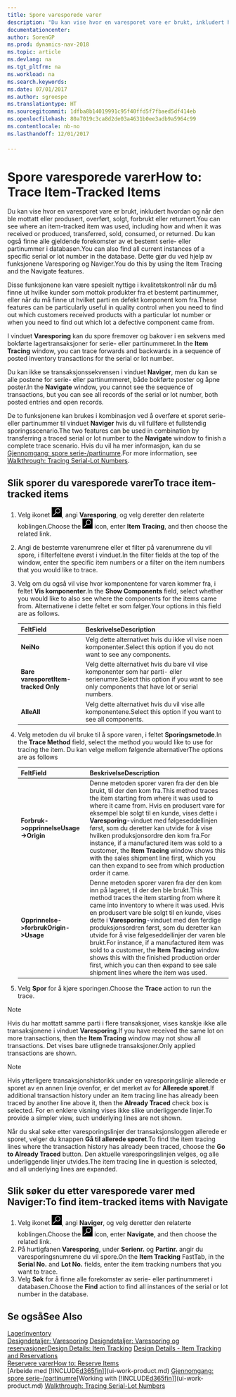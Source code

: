 ```yaml
---
title: Spore varesporede varer
description: "Du kan vise hvor en varesporet vare er brukt, inkludert hvordan og når den ble mottatt eller produsert, overført, solgt, forbrukt eller returnert. Du kan også finne alle gjeldende forekomster av et bestemt serie- eller partinummer i databasen. Dette gjør du ved hjelp av funksjonene Varesporing og Naviger."
documentationcenter: 
author: SorenGP
ms.prod: dynamics-nav-2018
ms.topic: article
ms.devlang: na
ms.tgt_pltfrm: na
ms.workload: na
ms.search.keywords: 
ms.date: 07/01/2017
ms.author: sgroespe
ms.translationtype: HT
ms.sourcegitcommit: 1dfba8b14019991c95f40ffd5f7fbaed5df414eb
ms.openlocfilehash: 80a7019c3ca8d2de03a4631b0ee3adb9a5964c99
ms.contentlocale: nb-no
ms.lasthandoff: 12/01/2017

---
```

# <a name="how-to-trace-item-tracked-items"></a><span data-ttu-id="e9993-105">Spore varesporede varer</span><span class="sxs-lookup"><span data-stu-id="e9993-105">How to: Trace Item-Tracked Items</span></span>
<span data-ttu-id="e9993-106">Du kan vise hvor en varesporet vare er brukt, inkludert hvordan og når den ble mottatt eller produsert, overført, solgt, forbrukt eller returnert.</span><span class="sxs-lookup"><span data-stu-id="e9993-106">You can see where an item-tracked item was used, including how and when it was received or produced, transferred, sold, consumed, or returned.</span></span> <span data-ttu-id="e9993-107">Du kan også finne alle gjeldende forekomster av et bestemt serie- eller partinummer i databasen.</span><span class="sxs-lookup"><span data-stu-id="e9993-107">You can also find all current instances of a specific serial or lot number in the database.</span></span> <span data-ttu-id="e9993-108">Dette gjør du ved hjelp av funksjonene Varesporing og Naviger.</span><span class="sxs-lookup"><span data-stu-id="e9993-108">You do this by using the Item Tracing and the Navigate features.</span></span>  

 <span data-ttu-id="e9993-109">Disse funksjonene kan være spesielt nyttige i kvalitetskontroll når du må finne ut hvilke kunder som mottok produkter fra et bestemt partinummer, eller når du må finne ut hvilket parti en defekt komponent kom fra.</span><span class="sxs-lookup"><span data-stu-id="e9993-109">These features can be particularly useful in quality control when you need to find out which customers received products with a particular lot number or when you need to find out which lot a defective component came from.</span></span>  

 <span data-ttu-id="e9993-110">I vinduet **Varesporing** kan du spore fremover og bakover i en sekvens med bokførte lagertransaksjoner for serie- eller partinummeret.</span><span class="sxs-lookup"><span data-stu-id="e9993-110">In the **Item Tracing** window, you can trace forwards and backwards in a sequence of posted inventory transactions for the serial or lot number.</span></span>  

 <span data-ttu-id="e9993-111">Du kan ikke se transaksjonssekvensen i vinduet **Naviger**, men du kan se alle postene for serie- eller partinummeret, både bokførte poster og åpne poster.</span><span class="sxs-lookup"><span data-stu-id="e9993-111">In the **Navigate** window, you cannot see the sequence of transactions, but you can see all records of the serial or lot number, both posted entries and open records.</span></span>  

 <span data-ttu-id="e9993-112">De to funksjonene kan brukes i kombinasjon ved å overføre et sporet serie- eller partinummer til vinduet **Naviger** hvis du vil fullføre et fullstendig sporingsscenario.</span><span class="sxs-lookup"><span data-stu-id="e9993-112">The two features can be used in combination by transferring a traced serial or lot number to the **Navigate** window to finish a complete trace scenario.</span></span> <span data-ttu-id="e9993-113">Hvis du vil ha mer informasjon, kan du se [Gjennomgang: spore serie-/partinumre](walkthrough-tracing-serial-lot-numbers.md).</span><span class="sxs-lookup"><span data-stu-id="e9993-113">For more information, see [Walkthrough: Tracing Serial-Lot Numbers](walkthrough-tracing-serial-lot-numbers.md).</span></span>  

## <a name="to-trace-item-tracked-items"></a><span data-ttu-id="e9993-114">Slik sporer du varesporede varer</span><span class="sxs-lookup"><span data-stu-id="e9993-114">To trace item-tracked items</span></span>  

1.  <span data-ttu-id="e9993-115">Velg ikonet ![Søk etter side eller rapport](media/ui-search/search_small.png "Søk etter side eller rapport"), angi **Varesporing**, og velg deretter den relaterte koblingen.</span><span class="sxs-lookup"><span data-stu-id="e9993-115">Choose the ![Search for Page or Report](media/ui-search/search_small.png "Search for Page or Report icon") icon, enter **Item Tracing**, and then choose the related link.</span></span>  
2.  <span data-ttu-id="e9993-116">Angi de bestemte varenumrene eller et filter på varenumrene du vil spore, i filterfeltene øverst i vinduet.</span><span class="sxs-lookup"><span data-stu-id="e9993-116">In the filter fields at the top of the window, enter the specific item numbers or a filter on the item numbers that you would like to trace.</span></span>  
3.  <span data-ttu-id="e9993-117">Velg om du også vil vise hvor komponentene for varen kommer fra, i feltet **Vis komponenter**.</span><span class="sxs-lookup"><span data-stu-id="e9993-117">In the **Show Components** field, select whether you would like to also see where the components for the items came from.</span></span> <span data-ttu-id="e9993-118">Alternativene i dette feltet er som følger.</span><span class="sxs-lookup"><span data-stu-id="e9993-118">Your options in this field are as follows.</span></span>  

    |<span data-ttu-id="e9993-119">Felt</span><span class="sxs-lookup"><span data-stu-id="e9993-119">Field</span></span>|<span data-ttu-id="e9993-120">Beskrivelse</span><span class="sxs-lookup"><span data-stu-id="e9993-120">Description</span></span>|  
    |----------------------------------|---------------------------------------|  
    |<span data-ttu-id="e9993-121">**Nei**</span><span class="sxs-lookup"><span data-stu-id="e9993-121">**No**</span></span>|<span data-ttu-id="e9993-122">Velg dette alternativet hvis du ikke vil vise noen komponenter.</span><span class="sxs-lookup"><span data-stu-id="e9993-122">Select this option if you do not want to see any components.</span></span>|  
    |<span data-ttu-id="e9993-123">**Bare varesporet**</span><span class="sxs-lookup"><span data-stu-id="e9993-123">**Item-tracked Only**</span></span>|<span data-ttu-id="e9993-124">Velg dette alternativet hvis du bare vil vise komponenter som har parti- eller serienumre.</span><span class="sxs-lookup"><span data-stu-id="e9993-124">Select this option if you want to see only components that have lot or serial numbers.</span></span>|  
    |<span data-ttu-id="e9993-125">**Alle**</span><span class="sxs-lookup"><span data-stu-id="e9993-125">**All**</span></span>|<span data-ttu-id="e9993-126">Velg dette alternativet hvis du vil vise alle komponentene.</span><span class="sxs-lookup"><span data-stu-id="e9993-126">Select this option if you want to see all components.</span></span>|  

4.  <span data-ttu-id="e9993-127">Velg metoden du vil bruke til å spore varen, i feltet **Sporingsmetode**.</span><span class="sxs-lookup"><span data-stu-id="e9993-127">In the **Trace Method** field, select the method you would like to use for tracing the item.</span></span> <span data-ttu-id="e9993-128">Du kan velge mellom følgende alternativer</span><span class="sxs-lookup"><span data-stu-id="e9993-128">The options are as follows</span></span>  

    |<span data-ttu-id="e9993-129">Felt</span><span class="sxs-lookup"><span data-stu-id="e9993-129">Field</span></span>|<span data-ttu-id="e9993-130">Beskrivelse</span><span class="sxs-lookup"><span data-stu-id="e9993-130">Description</span></span>|  
    |----------------------------------|---------------------------------------|  
    |<span data-ttu-id="e9993-131">**Forbruk->opprinnelse**</span><span class="sxs-lookup"><span data-stu-id="e9993-131">**Usage->Origin**</span></span>|<span data-ttu-id="e9993-132">Denne metoden sporer varen fra der den ble brukt, til der den kom fra.</span><span class="sxs-lookup"><span data-stu-id="e9993-132">This method traces the item starting from where it was used to where it came from.</span></span> <span data-ttu-id="e9993-133">Hvis en produsert vare for eksempel ble solgt til en kunde, vises dette i **Varesporing**-vinduet med følgeseddellinjen først, som du deretter kan utvide for å vise hvilken produksjonsordre den kom fra.</span><span class="sxs-lookup"><span data-stu-id="e9993-133">For instance, if a manufactured item was sold to a customer, the **Item Tracing** window shows this with the sales shipment line first, which you can then expand to see from which production order it came.</span></span>|  
    |<span data-ttu-id="e9993-134">**Opprinnelse->forbruk**</span><span class="sxs-lookup"><span data-stu-id="e9993-134">**Origin->Usage**</span></span>|<span data-ttu-id="e9993-135">Denne metoden sporer varen fra der den kom inn på lageret, til der den ble brukt.</span><span class="sxs-lookup"><span data-stu-id="e9993-135">This method traces the item starting from where it came into inventory to where it was used.</span></span> <span data-ttu-id="e9993-136">Hvis en produsert vare ble solgt til en kunde, vises dette i **Varesporing**-vinduet med den ferdige produksjonsordren først, som du deretter kan utvide for å vise følgeseddellinjer der varen ble brukt.</span><span class="sxs-lookup"><span data-stu-id="e9993-136">For instance, if a manufactured item was sold to a customer, the **Item Tracing** window shows this with the finished production order first, which you can then expand to see sale shipment lines where the item was used.</span></span>|  

5.  <span data-ttu-id="e9993-137">Velg **Spor** for å kjøre sporingen.</span><span class="sxs-lookup"><span data-stu-id="e9993-137">Choose the **Trace** action to run the trace.</span></span>  

> [!NOTE]  
>  <span data-ttu-id="e9993-138">Hvis du har mottatt samme parti i flere transaksjoner, vises kanskje ikke alle transaksjonene i vinduet **Varesporing**.</span><span class="sxs-lookup"><span data-stu-id="e9993-138">If you have received the same lot on more transactions, then the **Item Tracing** window may not show all transactions.</span></span> <span data-ttu-id="e9993-139">Det vises bare utlignede transaksjoner.</span><span class="sxs-lookup"><span data-stu-id="e9993-139">Only applied transactions are shown.</span></span>  

> [!NOTE]  
>  <span data-ttu-id="e9993-140">Hvis ytterligere transaksjonshistorikk under en varesporingslinje allerede er sporet av en annen linje ovenfor, er det merket av for **Allerede sporet**.</span><span class="sxs-lookup"><span data-stu-id="e9993-140">If additional transaction history under an item tracing line has already been traced by another line above it, then the **Already Traced** check box is selected.</span></span> <span data-ttu-id="e9993-141">For en enklere visning vises ikke slike underliggende linjer.</span><span class="sxs-lookup"><span data-stu-id="e9993-141">To provide a simpler view, such underlying lines are not shown.</span></span>  
>   
>  <span data-ttu-id="e9993-142">Når du skal søke etter varesporingslinjer der transaksjonsloggen allerede er sporet, velger du knappen **Gå til allerede sporet**.</span><span class="sxs-lookup"><span data-stu-id="e9993-142">To find the item tracing lines where the transaction history has already been traced, choose the **Go to Already Traced** button.</span></span> <span data-ttu-id="e9993-143">Den aktuelle varesporingslinjen velges, og alle underliggende linjer utvides.</span><span class="sxs-lookup"><span data-stu-id="e9993-143">The item tracing line in question is selected, and all underlying lines are expanded.</span></span>  

## <a name="to-find-item-tracked-items-with-navigate"></a><span data-ttu-id="e9993-144">Slik søker du etter varesporede varer med Naviger:</span><span class="sxs-lookup"><span data-stu-id="e9993-144">To find item-tracked items with Navigate</span></span>  

1.  <span data-ttu-id="e9993-145">Velg ikonet ![Søk etter side eller rapport](media/ui-search/search_small.png "Søk etter side eller rapport"), angi **Naviger**, og velg deretter den relaterte koblingen.</span><span class="sxs-lookup"><span data-stu-id="e9993-145">Choose the ![Search for Page or Report](media/ui-search/search_small.png "Search for Page or Report icon") icon, enter **Navigate**, and then choose the related link.</span></span>  
2.  <span data-ttu-id="e9993-146">På hurtigfanen **Varesporing**, under **Serienr.** og **Partinr.** angir du varesporingsnumrene du vil spore.</span><span class="sxs-lookup"><span data-stu-id="e9993-146">On the **Item Tracking** FastTab, in the **Serial No.** and **Lot No.** fields, enter the item tracking numbers that you want to trace.</span></span>  
3.  <span data-ttu-id="e9993-147">Velg **Søk** for å finne alle forekomster av serie- eller partinummeret i databasen.</span><span class="sxs-lookup"><span data-stu-id="e9993-147">Choose the **Find** action to find all instances of the serial or lot number in the database.</span></span>  

## <a name="see-also"></a><span data-ttu-id="e9993-148">Se også</span><span class="sxs-lookup"><span data-stu-id="e9993-148">See Also</span></span>  
[<span data-ttu-id="e9993-149">Lager</span><span class="sxs-lookup"><span data-stu-id="e9993-149">Inventory</span></span>](inventory-manage-inventory.md)  
<span data-ttu-id="e9993-150">[Designdetaljer: Varesporing](design-details-item-tracking.md)
[Designdetaljer: Varesporing og reservasjoner](design-details-item-tracking-and-reservations.md)</span><span class="sxs-lookup"><span data-stu-id="e9993-150">[Design Details: Item Tracking](design-details-item-tracking.md)
[Design Details - Item Tracking and Reservations](design-details-item-tracking-and-reservations.md)</span></span>  
[<span data-ttu-id="e9993-151">Reservere varer</span><span class="sxs-lookup"><span data-stu-id="e9993-151">How to: Reserve Items</span></span>](inventory-how-to-reserve-items.md)  
<span data-ttu-id="e9993-152">[Arbeide med [!INCLUDE[d365fin](includes/d365fin_md.md)]](ui-work-product.md)
[Gjennomgang: spore serie-/partinumre](walkthrough-tracing-serial-lot-numbers.md)</span><span class="sxs-lookup"><span data-stu-id="e9993-152">[Working with [!INCLUDE[d365fin](includes/d365fin_md.md)]](ui-work-product.md)
[Walkthrough: Tracing Serial-Lot Numbers](walkthrough-tracing-serial-lot-numbers.md)</span></span>

